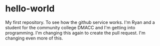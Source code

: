 # hello-world
My first repository.  To see how the github service works.
I'm Ryan and a student for the community college DMACC and I'm getting into programming.
I'm changing this again to create the pull request.
I'm changing even more of this.
